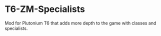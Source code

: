 # T6-ZM-Specialists
Mod for Plutonium T6 that adds more depth to the game with classes and specialists.
